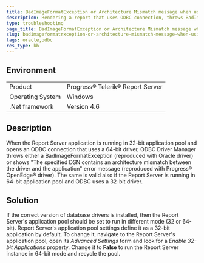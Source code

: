 ```yaml
---
title: BadImageFormatException or Architecture Mismatch message when using ODBC connection
description: Rendering a report that uses ODBC connection, throws BadImageFormatException or shows "The specified DSN contains an architecture mismatch between the driver and the application" error message
type: troubleshooting
page_title: BadImageFormatException or Architecture Mismatch message when using ODBC connection
slug: badimageformatrxception-or-architecture-mismatch-message-when-using-odbc-connection
tags: oracle,odbc
res_type: kb
---
```


## Environment

<table>
 <tr>
  <td>Product</td>
  <td>Progress® Telerik® Report Server</td>
 </tr>
 <tr>
  <td>Operating System</td>
  <td>Windows</td>
 </tr>
 <tr>
  <td>.Net framework</td>
  <td>Version 4.6</td>
 </tr>
</table>


## Description

When the Report Server application is running in 32-bit application pool and opens an ODBC connection that uses a 64-bit driver, ODBC Driver Manager throws either a BadImageFormatException (reproduced with Oracle driver) or shows "The specified DSN contains an architecture mismatch between the driver and the application" error message (reproduced with Progress® OpenEdge® driver). The same is valid also if the Report Server is running in 64-bit application pool and ODBC uses a 32-bit driver.

## Solution

If the correct version of database drivers is installed, then the Report Server's application pool should be set to run in different mode (32 or 64-bit). Report Server's application pool settings define it as a 32-bit application by default. To change it, navigate to the Report Server's application pool, open its *Advanced Settings* form and look for a *Enable 32-bit Applications* property. Change it to **False** to run the Report Server instance in 64-bit mode and recycle the pool.
